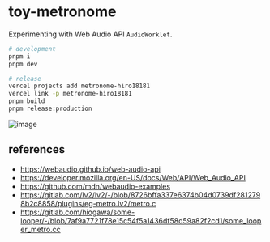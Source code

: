 # toy-metronome

Experimenting with Web Audio API `AudioWorklet`.

```sh
# development
pnpm i
pnpm dev

# release
vercel projects add metronome-hiro18181
vercel link -p metronome-hiro18181
pnpm build
pnpm release:production
```

![image](https://user-images.githubusercontent.com/4232207/206905102-c76a6635-d546-4c20-97e2-6ae5dd59da31.png)

## references

- https://webaudio.github.io/web-audio-api
- https://developer.mozilla.org/en-US/docs/Web/API/Web_Audio_API
- https://github.com/mdn/webaudio-examples
- https://gitlab.com/lv2/lv2/-/blob/8726bffa337e6374b04d0739df2812798b2c8858/plugins/eg-metro.lv2/metro.c
- https://gitlab.com/hiogawa/some-looper/-/blob/7af9a7721f78e15c54f5a1436df58d59a82f2cd1/some_looper_metro.cc
